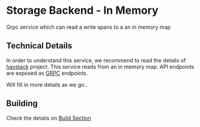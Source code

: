 # Storage Backend - In Memory

Grpc service which can read a write spans to a an in memory map

## Technical Details

In order to understand this service, we recommend to read the details of [haystack](https://github.com/ExpediaDotCom/haystack) project. 
This service reads from an in memory map. API endpoints are exposed as [GRPC](https://grpc.io/) endpoints. 

Will fill in more details as we go..

## Building

Check the details on [Build Section](../README.md)
